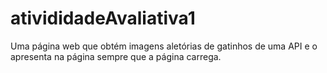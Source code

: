 # ativididadeAvaliativa1

Uma página web que obtém imagens aletórias de gatinhos de uma API e o apresenta na página sempre que a página carrega.